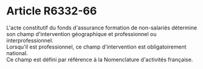 # Article R6332-66

  
L'acte constitutif du fonds d'assurance formation de non-salariés détermine son champ d'intervention géographique et professionnel ou interprofessionnel.   
Lorsqu'il est professionnel, ce champ d'intervention est obligatoirement national.   
Ce champ est défini par référence à la Nomenclature d'activités française.